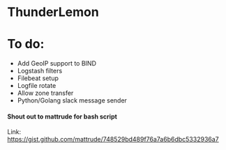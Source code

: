 # ThunderLemon


# To do:
* Add GeoIP support to BIND
* Logstash filters
* Filebeat setup
* Logfile rotate
* Allow zone transfer
* Python/Golang slack message sender

#### Shout out to mattrude for bash script
Link: https://gist.github.com/mattrude/748529bd489f76a7a6b6dbc5332936a7
